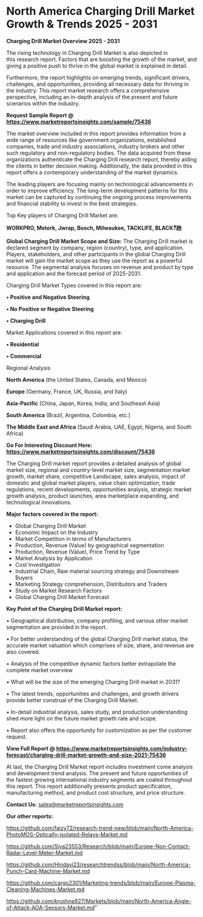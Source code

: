 # North America Charging Drill Market Growth & Trends 2025 - 2031

<Strong> Charging Drill Market Overview 2025 - 2031</strong>

The rising technology in Charging Drill Market is also depicted in this research report. Factors that are boosting the growth of the market, and giving a positive push to thrive in the global market is explained in detail.

Furthermore, the report highlights on emerging trends, significant drivers, challenges, and opportunities, providing all necessary data for thriving in the industry. This report market research offers a comprehensive perspective, including an in-depth analysis of the present and future scenarios within the industry.

<strong>Request Sample Report @ <a href=https://www.marketreportsinsights.com/sample/75436>https://www.marketreportsinsights.com/sample/75436</a></strong>

The market overview included in this report provides information from a wide range of resources like government organizations, established companies, trade and industry associations, industry brokers and other such regulatory and non-regulatory bodies. The data acquired from these organizations authenticate the Charging Drill research report, thereby aiding the clients in better decision making. Additionally, the data provided in this report offers a contemporary understanding of the market dynamics.

The leading players are focusing mainly on technological advancements in order to improve efficiency. The long-term development patterns for this market can be captured by continuing the ongoing process improvements and financial stability to invest in the best strategies.

Top Key players of Charging Drill Market are:

<strong>WORKPRO, Meterk, Jwrap, Bosch, Milwaukee, TACKLIFE, BLACKీ訑</strong>

<strong><b>Global Charging Drill Market Scope and Size:</b></strong>
The Charging Drill market is declared segment by company, region (country), type, and application. Players, stakeholders, and other participants in the global Charging Drill market will gain the market scope as they use the report as a powerful resource. The segmental analysis focuses on revenue and product by type and application and the forecast period of 2025-2031.

Charging Drill Market Types covered in this report are:

<strong>• Positive and Negative Steering

• No Positive or Negative Steering

• Charging Drill</strong>

Market Applications covered in this report are:

<strong>• Residential

• Commercial</strong> 

Regional Analysis

<strong>North America</strong> (the United States, Canada, and Mexico)

<strong>Europe</strong> (Germany, France, UK, Russia, and Italy)

<strong>Asia-Pacific</strong> (China, Japan, Korea, India, and Southeast Asia)

<strong>South America</strong> (Brazil, Argentina, Colombia, etc.)

<strong>The Middle East and Africa</strong> (Saudi Arabia, UAE, Egypt, Nigeria, and South Africa)

<strong>Go For Interesting Discount Here: <a href=https://www.marketreportsinsights.com/discount/75436>https://www.marketreportsinsights.com/discount/75436</a></strong>

The Charging Drill market report provides a detailed analysis of global market size, regional and country-level market size, segmentation market growth, market share, competitive Landscape, sales analysis, impact of domestic and global market players, value chain optimization, trade regulations, recent developments, opportunities analysis, strategic market growth analysis, product launches, area marketplace expanding, and technological innovations.

<strong><b>Major factors covered in the report:</b></strong>
<ul>
  <li>Global Charging Drill Market </li>
  <li>Economic Impact on the Industry</li>
  <li>Market Competition in terms of Manufacturers</li>
  <li>Production, Revenue (Value) by geographical segmentation</li>
  <li>Production, Revenue (Value), Price Trend by Type</li>
  <li>Market Analysis by Application</li>
  <li>Cost Investigation</li>
  <li>Industrial Chain, Raw material sourcing strategy and Downstream Buyers</li>
  <li>Marketing Strategy comprehension, Distributors and Traders</li>
  <li>Study on Market Research Factors</li>
  <li>Global Charging Drill Market Forecast</li>
</ul>

<strong><b>Key Point of the Charging Drill Market report:</b></strong>

• Geographical distribution, company profiling, and various other market segmentation are provided in the report.

• For better understanding of the global Charging Drill market status, the accurate market valuation which comprises of size, share, and revenue are also covered.

• Analysis of the competitive dynamic factors better extrapolate the complete market overview

• What will be the size of the emerging Charging Drill market in 2031?

• The latest trends, opportunities and challenges, and growth drivers provide better construal of the Charging Drill Market.

• In-detail industrial analysis, sales study, and production understanding shed more light on the future market growth rate and scope.

• Report also offers the opportunity for customization as per the customer request.

<strong><b>View Full Report @ <a href=https://www.marketreportsinsights.com/industry-forecast/charging-drill-market-growth-and-size-2021-75436>https://www.marketreportsinsights.com/industry-forecast/charging-drill-market-growth-and-size-2021-75436</a></b></strong>


At last, the Charging Drill Market report includes investment come analysis and development trend analysis. The present and future opportunities of the fastest growing international industry segments are coated throughout this report. This report additionally presents product specification, manufacturing method, and product cost structure, and price structure.

<strong>Contact Us:</strong>
sales@marketreportsinsights.com

<strong>Our other reports:</strong>

<a href=https://github.com/faizy72/research-trend-new/blob/main/North-America-PhotoMOS-Optically-isolated-Relays-Market.md>https://github.com/faizy72/research-trend-new/blob/main/North-America-PhotoMOS-Optically-isolated-Relays-Market.md</a>

<a href=https://github.com/Siya23553/Research/blob/main/Europe-Non-Contact-Radar-Level-Meter-Market.md>https://github.com/Siya23553/Research/blob/main/Europe-Non-Contact-Radar-Level-Meter-Market.md</a>

<a href=https://github.com/Hindavi23/researchtrendss/blob/main/North-America-Punch-Card-Machine-Market.md>https://github.com/Hindavi23/researchtrendss/blob/main/North-America-Punch-Card-Machine-Market.md</a>

<a href=https://github.com/cargo2301/Marketing-trends/blob/main/Europe-Plasma-Cleaning-Machines-Market.md>https://github.com/cargo2301/Marketing-trends/blob/main/Europe-Plasma-Cleaning-Machines-Market.md</a>

<a href=https://github.com/krushna927/Markets/blob/main/North-America-Angle-of-Attack-AOA-Sensors-Market.md>https://github.com/krushna927/Markets/blob/main/North-America-Angle-of-Attack-AOA-Sensors-Market.md</a>"
